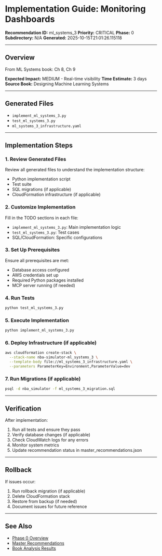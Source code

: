 # Implementation Guide: Monitoring Dashboards

**Recommendation ID:** ml_systems_3
**Priority:** CRITICAL
**Phase:** 0
**Subdirectory:** N/A
**Generated:** 2025-10-15T21:01:26.115118

---

## Overview

From ML Systems book: Ch 8, Ch 9

**Expected Impact:** MEDIUM - Real-time visibility
**Time Estimate:** 3 days
**Source Book:** Designing Machine Learning Systems

---

## Generated Files

- `implement_ml_systems_3.py`
- `test_ml_systems_3.py`
- `ml_systems_3_infrastructure.yaml`

---

## Implementation Steps

### 1. Review Generated Files

Review all generated files to understand the implementation structure:
- Python implementation script
- Test suite
- SQL migrations (if applicable)
- CloudFormation infrastructure (if applicable)

### 2. Customize Implementation

Fill in the TODO sections in each file:
- `implement_ml_systems_3.py`: Main implementation logic
- `test_ml_systems_3.py`: Test cases
- SQL/CloudFormation: Specific configurations

### 3. Set Up Prerequisites

Ensure all prerequisites are met:
- Database access configured
- AWS credentials set up
- Required Python packages installed
- MCP server running (if needed)

### 4. Run Tests

```bash
python test_ml_systems_3.py
```

### 5. Execute Implementation

```bash
python implement_ml_systems_3.py
```

### 6. Deploy Infrastructure (if applicable)

```bash
aws cloudformation create-stack \
  --stack-name nba-simulator-ml_systems_3 \
  --template-body file://ml_systems_3_infrastructure.yaml \
  --parameters ParameterKey=Environment,ParameterValue=dev
```

### 7. Run Migrations (if applicable)

```bash
psql -d nba_simulator -f ml_systems_3_migration.sql
```

---

## Verification

After implementation:
1. Run all tests and ensure they pass
2. Verify database changes (if applicable)
3. Check CloudWatch logs for any errors
4. Monitor system metrics
5. Update recommendation status in master_recommendations.json

---

## Rollback

If issues occur:
1. Run rollback migration (if applicable)
2. Delete CloudFormation stack
3. Restore from backup (if needed)
4. Document issues for future reference

---

## See Also

- [Phase 0 Overview](/Users/ryanranft/nba-simulator-aws/docs/phases/phase_0/)
- [Master Recommendations](/Users/ryanranft/nba-mcp-synthesis/analysis_results/master_recommendations.json)
- [Book Analysis Results](/Users/ryanranft/nba-mcp-synthesis/analysis_results/)
